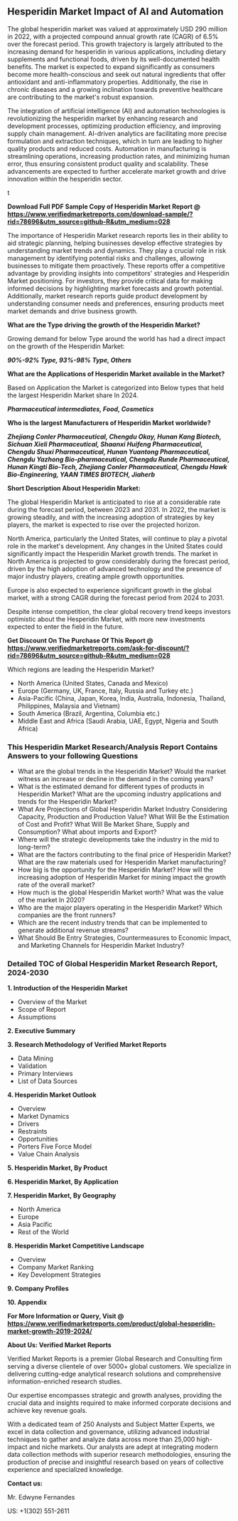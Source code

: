 <h2>Hesperidin Market Impact of AI and Automation</h2><p>The global hesperidin market was valued at approximately USD 290 million in 2022, with a projected compound annual growth rate (CAGR) of 6.5% over the forecast period. This growth trajectory is largely attributed to the increasing demand for hesperidin in various applications, including dietary supplements and functional foods, driven by its well-documented health benefits. The market is expected to expand significantly as consumers become more health-conscious and seek out natural ingredients that offer antioxidant and anti-inflammatory properties. Additionally, the rise in chronic diseases and a growing inclination towards preventive healthcare are contributing to the market's robust expansion.</p><p>The integration of artificial intelligence (AI) and automation technologies is revolutionizing the hesperidin market by enhancing research and development processes, optimizing production efficiency, and improving supply chain management. AI-driven analytics are facilitating more precise formulation and extraction techniques, which in turn are leading to higher quality products and reduced costs. Automation in manufacturing is streamlining operations, increasing production rates, and minimizing human error, thus ensuring consistent product quality and scalability. These advancements are expected to further accelerate market growth and drive innovation within the hesperidin sector.</p>t</p><p id="" class=""><strong>Download Full PDF Sample Copy of Hesperidin Market Report @ <a href="https://www.verifiedmarketreports.com/download-sample/?rid=78696&utm_source=github-R&utm_medium=028" target="_blank">https://www.verifiedmarketreports.com/download-sample/?rid=78696&utm_source=github-R&utm_medium=028</a></strong></p><p>The importance of&nbsp;Hesperidin Market research reports lies in their ability to aid strategic planning, helping businesses develop effective strategies by understanding market trends and dynamics. They play a crucial role in risk management by identifying potential risks and challenges, allowing businesses to mitigate them proactively. These reports offer a competitive advantage by providing insights into competitors' strategies and Hesperidin Market positioning. For investors, they provide critical data for making informed decisions by highlighting market forecasts and growth potential. Additionally, market research reports guide product development by understanding consumer needs and preferences, ensuring products meet market demands and drive business growth.</p><p><strong>What are the&nbsp;Type driving the growth of the Hesperidin Market?</strong></p><p id="" class="">Growing demand for below Type around the world has had a direct impact on the growth of the Hesperidin Market:</p><em><strong>90%-92% Type, 93%-98% Type, Others</strong></em></p><strong>What are the&nbsp;Applications&nbsp;of Hesperidin Market available in the Market?</strong></p><p id="" class="">Based on Application the Market is categorized into Below types that held the largest Hesperidin Market share In 2024.</p><em><strong>Pharmaceutical intermediates, Food, Cosmetics</strong></em></p><strong>Who is the largest Manufacturers of Hesperidin Market worldwide?</strong></p><p><em><strong>Zhejiang Conler Pharmaceutical, Chengdu Okay, Hunan Kang Biotech, Sichuan Xieli Pharmaceutical, Shaanxi Huifeng Pharmaceutical, Chengdu Shuxi Pharmaceutical, Hunan Yuantong Pharmaceutical, Chengdu Yazhong Bio-pharmaceutical, Chengdu Runde Pharmaceutical, Hunan Kingti Bio-Tech, Zhejiang Conler Pharmaceutical, Chengdu Hawk Bio-Engineering, YAAN TIMES BIOTECH, Jiaherb</strong></em></p><p id="" class=""><strong>Short Description About Hesperidin Market:</strong></p><p>The global Hesperidin Market is anticipated to rise at a considerable rate during the forecast period, between 2023 and 2031. In 2022, the market is growing steadily, and with the increasing adoption of strategies by key players, the market is expected to rise over the projected horizon.</p><p>North America, particularly the United States, will continue to play a pivotal role in the market's development. Any changes in the United States could significantly impact the Hesperidin Market growth trends. The market in North America is projected to grow considerably during the forecast period, driven by the high adoption of advanced technology and the presence of major industry players, creating ample growth opportunities.</p><p>Europe is also expected to experience significant growth in the global market, with a strong CAGR during the forecast period from 2024 to 2031.</p><p>Despite intense competition, the clear global recovery trend keeps investors optimistic about the Hesperidin Market, with more new investments expected to enter the field in the future.</p><p id="" class=""><strong>Get Discount On The Purchase Of This Report @ <a href="https://www.verifiedmarketreports.com/ask-for-discount/?rid=78696&utm_source=github-R&utm_medium=028" target="_blank">https://www.verifiedmarketreports.com/ask-for-discount/?rid=78696&utm_source=github-R&utm_medium=028</a></strong></p>Which regions are leading the Hesperidin Market?</p><ul><li>North America (United States, Canada and Mexico)</li><li>Europe (Germany, UK, France, Italy, Russia and Turkey etc.)</li><li>Asia-Pacific (China, Japan, Korea, India, Australia, Indonesia, Thailand, Philippines, Malaysia and Vietnam)</li><li>South America (Brazil, Argentina, Columbia etc.)</li><li>Middle East and Africa (Saudi Arabia, UAE, Egypt, Nigeria and South Africa)</li></ul><h3 id="" class="">This Hesperidin Market Research/Analysis Report Contains Answers to your following Questions</h3><ul><li>What are the global trends in the Hesperidin Market? Would the market witness an increase or decline in the demand in the coming years?</li><li>What is the estimated demand for different types of products in Hesperidin Market? What are the upcoming industry applications and trends for the Hesperidin Market?</li><li>What Are Projections of Global Hesperidin Market Industry Considering Capacity, Production and Production Value? What Will Be the Estimation of Cost and Profit? What Will Be Market Share, Supply and Consumption? What about imports and Export?</li><li>Where will the strategic developments take the industry in the mid to long-term?</li><li>What are the factors contributing to the final price of Hesperidin Market? What are the raw materials used for Hesperidin Market manufacturing?</li><li>How big is the opportunity for the Hesperidin Market? How will the increasing adoption of Hesperidin Market for mining impact the growth rate of the overall market?</li><li>How much is the global Hesperidin Market worth? What was the value of the market In 2020?</li><li>Who are the major players operating in the Hesperidin Market? Which companies are the front runners?</li><li>Which are the recent industry trends that can be implemented to generate additional revenue streams?</li><li>What Should Be Entry Strategies, Countermeasures to Economic Impact, and Marketing Channels for Hesperidin Market Industry?</li></ul><h3 id="" class="">Detailed TOC of Global Hesperidin Market Research Report, 2024-2030</h3><p id="" class=""><strong>1. Introduction of the Hesperidin Market</strong></p><ul><li>Overview of the Market</li><li>Scope of Report</li><li>Assumptions</li></ul><p id="" class=""><strong>2. Executive Summary</strong></p><p id="" class=""><strong>3. Research Methodology of Verified Market Reports</strong></p><ul><li>Data Mining</li><li>Validation</li><li>Primary Interviews</li><li>List of Data Sources</li></ul><p id="" class=""><strong>4. Hesperidin Market Outlook</strong></p><ul><li>Overview</li><li>Market Dynamics</li><li>Drivers</li><li>Restraints</li><li>Opportunities</li><li>Porters Five Force Model</li><li>Value Chain Analysis</li></ul><p id="" class=""><strong>5. Hesperidin Market, By Product</strong></p><p id="" class=""><strong>6. Hesperidin Market, By Application</strong></p><p id="" class=""><strong>7. Hesperidin Market, By Geography</strong></p><ul><li>North America</li><li>Europe</li><li>Asia Pacific</li><li>Rest of the World</li></ul><p id="" class=""><strong>8. Hesperidin Market Competitive Landscape</strong></p><ul><li>Overview</li><li>Company Market Ranking</li><li>Key Development Strategies</li></ul><p id="" class=""><strong>9. Company Profiles</strong></p><p id="" class=""><strong>10. Appendix</strong></p><p id="" class=""><strong>For More Information or Query, Visit @ <a href="https://www.verifiedmarketreports.com/product/global-hesperidin-market-growth-2019-2024/" target="_blank">https://www.verifiedmarketreports.com/product/global-hesperidin-market-growth-2019-2024/</a></strong></p><p id="" class=""><strong>About Us: Verified Market Reports</strong></p><p id="" class="">Verified Market Reports is a premier Global Research and Consulting firm serving a diverse clientele of over 5000+ global customers. We specialize in delivering cutting-edge analytical research solutions and comprehensive information-enriched research studies.</p><p id="" class="">Our expertise encompasses strategic and growth analyses, providing the crucial data and insights required to make informed corporate decisions and achieve key revenue goals.</p><p id="" class="">With a dedicated team of 250 Analysts and Subject Matter Experts, we excel in data collection and governance, utilizing advanced industrial techniques to gather and analyze data across more than 25,000 high-impact and niche markets. Our analysts are adept at integrating modern data collection methods with superior research methodologies, ensuring the production of precise and insightful research based on years of collective experience and specialized knowledge.</p><p id="" class=""><strong>Contact us:</strong></p><p id="" class="">Mr. Edwyne Fernandes</p><p id="" class="">US: +1(302) 551-2611</p>
